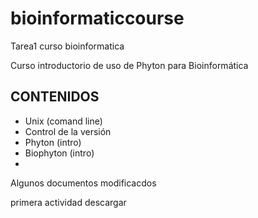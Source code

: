 # bioinformaticcourse
Tarea1 curso bioinformatica

Curso introductorio de uso de Phyton para Bioinformática

## CONTENIDOS

- Unix (comand line)
- Control de la versión
- Phyton (intro)
- Biophyton (intro)
- 
Algunos documentos modificacdos

primera actividad descargar 
